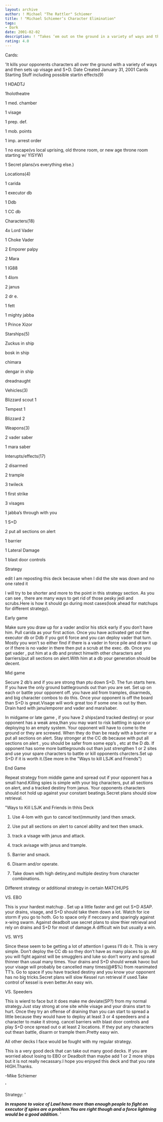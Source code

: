 ```yaml
---
layout: archive
author: ! Michael "The Rattler" Schiemer
title: ! "Michael Schiemer’s Character Elimination"
tags:
- Dark
date: 2001-02-02
description: ! "Takes ’em out on the ground in a variety of ways and then sets up S+D and Visage."
rating: 4.0
---
```

Cards: 

'It kills your opponents characters all over the ground with a variety of ways and then sets up visage and S+D. Date Created January 31, 2001 Cards Starting Stuff including possible startin effects(9)


1 HDADTJ

1holotheatre

1 med. chamber

1 visage

1 prep. def.

1 mob. points

1 imp. arrest order

1 no escape(vs local uprising, old throne room, or new age throne room starting w/ YISYW)

1 Secret plans(vs everything else.)


Locations(4)

1 carida

1 executor db

1 Ddb

1 CC db


Characters(18)

4x Lord Vader

1 Choke Vader

2 Emporer palpy

2 Mara

1 IG88

1 4lom

2 janus

2 dr e.

1 fett

1 mighty jabba

1 Prince Xizor


Starships(5)

Zuckus in ship

bosk in ship

chimara

dengar in ship

dreadnaught


Vehicles(3)

Blizzard scout 1

Tempest 1

Blizzard 2


Weapons(3)

2 vader saber

1 mara saber


Interupts/effects(17)

2 disarmed

2 trample

3 twileck

1 first strike

3 visages

1 jabba&#8217;s through with you

1 S+D

2 put all sections on alert

1 barrier

1 Lateral Damage

1 blast door controls


Strategy

edit I am reposting this deck because when I did the site was down and no one rated it


I will try to be shorter and more to the point in this strategy section. As you can see , there are many ways to get rid of those pesky jedi and scrubs.Here is how it should go during most cases(look ahead for matchups for different strategy).


Early game

Make sure you draw up for a vader and/or his stick early if you don&#8217;t have him. Pull carida as your first action. Once you have activated get out the executor db or Ddb if you got 6 force and you can deploy vader that turn. Mostly you won&#8217;t so either find if there is a vader in force pile and draw it up or if there is no vader in there then put a scrub at the exec. db. Once you get vader , put him at a db and protect himwith other characters and barriers/put all sections on alert.With him at a db your generation should be decent.


Mid game

Secure 2 db&#8217;s and if you are strong than ptu down S+D. The fun starts here. If you have the only ground battlegrounds out than you are set. Set up on each or battle your opponent off. you have aid from tramples, disarmeds, and big character combos to do this. Once your opponent is off the board than S+D is great.Visage will work great too if some one is out by then. Drain hard with janu/emporer and vader and mara&#8217;saber.

In midgame or late game , if you have 2 ships(and tracked destiny) or your opponent has a weak area,than you may want to risk battling in space or deploying to an empty system. Your opponent will have to come to the ground or they are screwed. When they do than be ready with a barrier or a put all sections on alert. Stay stronger at the CC db because with put all sections on alert , you should be safer from some epp&#8217;s , etc at the D db. If opponent has some more battlegrounds out than just strengthen 1 or 2 sites and use your spare characters to battle or kill opponents charcters.Set up S+D if it is worth it.(See more in the "Ways to kill LSJK and Friends")


End Game

Repeat strategy from middle game and spread out if your opponent has a small hand.Killing spies is simple with your big characters, put all sections on alert, and a tracked destiny from janus. Your opponents characters should not hold up against your constant beatings.Secret plans should slow retrieval.


"Ways to Kill LSJK and Friends in thhis Deck


1. Use 4-lom with gun to cancel text(immunity )and then smack.

2. Use put all sections on alert to cancel ability and text then smack.

3. track a visage with janus and attack.

4. track avisage with janus and trample.

5. Barrier and smack.

6. Disarm and/or operate.

7. Take down with high detiny,and multiple destiny from character combinations.


Different strategy or additional strategy in certain MATCHUPS


VS. EBO

This is your hardest matchup . Set up a little faster and get out S+D ASAP. your drains, visage, and S+D should take them down a lot. Watch for ice storm if you go to hoth. Go to space only if neccasry and sparingly against x-wing swarm. Against deadbolt use secret plans to slow thier retrieval and rely on drains and S+D for most of damage.A difficult win but usually a win.


VS. WYS

Since these seem to be getting a lot of attention I guess I&#8217;ll do it. This is very simple. Don&#8217;t deploy the CC db so they don&#8217;t have as many places to go. All you will fight against will be smugglers and luke so don&#8217;t worry and spread thinner than usual many times. Your drains and S+D should wreak havoc but your visage will probably be cancelled many times(@#$%) from reanimated TT&#8217;s. Go to space if you have tracked destiny and you know your opponent has no big tricks.Secret plans will slow Kessel run retrieval if used.Take control of kessel is even better.An easy win.


VS. Speeders


This is wierd to face but it does make me deviate(SP?) from my normal strategy.Just stay strong at one site while visage and your drains start to hurt. Once they try an offense of draining than you can start to spread a little because they would have to deploy at least 3 or 4 speedeers and a character to make it strong. cancel barriers with blast door controls and play S+D once spread out o at least 2 locations. If they put any characters out thean battle, disarm or trample them.Pretty easy win.


All other decks I face would be fought with my regular strategy.


This is a very good deck that can take out many good decks. If you are worried about losing to EBO or Deadbolt than maybe add 1 or 2 more ships but it is not really necassary.I hope you enjoyed this deck and that you rate HIGH.Thanks.

-Mike Schiemer

'

Strategy: '

 ***In respone to voice of LawI have more than enough people to fight on executor if spies are a problem.You are right though and a force lightning would be a good addition.*** '